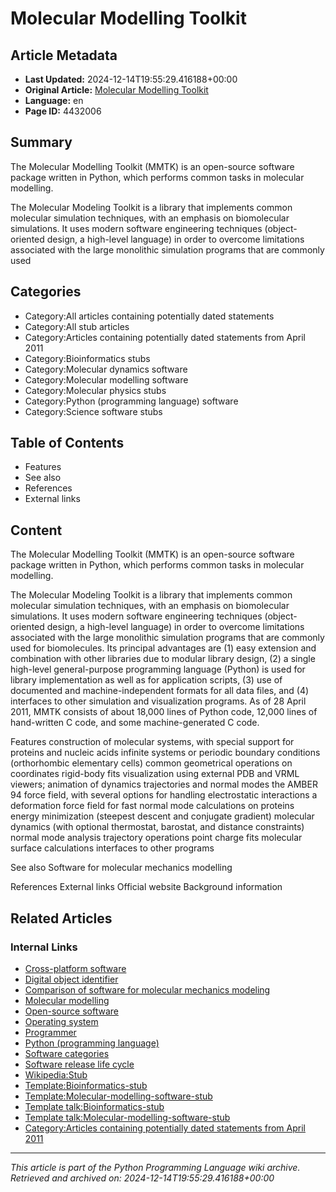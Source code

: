 # Molecular Modelling Toolkit

## Article Metadata

- **Last Updated:** 2024-12-14T19:55:29.416188+00:00
- **Original Article:** [Molecular Modelling Toolkit](https://en.wikipedia.org/wiki/Molecular_Modelling_Toolkit)
- **Language:** en
- **Page ID:** 4432006

## Summary

The Molecular Modelling Toolkit (MMTK) is an open-source software package written in Python, which performs common tasks in molecular modelling.

The Molecular Modeling Toolkit is a library that implements common molecular simulation techniques, with an emphasis on biomolecular simulations. It uses modern software engineering techniques (object-oriented design, a high-level language) in order to overcome limitations associated with the large monolithic simulation programs that are commonly used 

## Categories

- Category:All articles containing potentially dated statements
- Category:All stub articles
- Category:Articles containing potentially dated statements from April 2011
- Category:Bioinformatics stubs
- Category:Molecular dynamics software
- Category:Molecular modelling software
- Category:Molecular physics stubs
- Category:Python (programming language) software
- Category:Science software stubs

## Table of Contents

- Features
- See also
- References
- External links

## Content

The Molecular Modelling Toolkit (MMTK) is an open-source software package written in Python, which performs common tasks in molecular modelling.

The Molecular Modeling Toolkit is a library that implements common molecular simulation techniques, with an emphasis on biomolecular simulations. It uses modern software engineering techniques (object-oriented design, a high-level language) in order to overcome limitations associated with the large monolithic simulation programs that are commonly used for biomolecules. Its principal advantages are (1) easy extension and combination with other libraries due to modular library design, (2) a single high-level general-purpose programming language (Python) is used for library implementation as well as for application scripts, (3) use of documented and machine-independent formats for all data files, and (4) interfaces to other simulation and visualization programs.
As of 28 April 2011, MMTK consists of about 18,000 lines of Python code, 12,000 lines of hand-written C code, and some machine-generated C code.

Features
construction of molecular systems, with special support for proteins and nucleic acids
infinite systems or periodic boundary conditions (orthorhombic elementary cells)
common geometrical operations on coordinates
rigid-body fits
visualization using external PDB and VRML viewers; animation of dynamics trajectories and normal modes
the AMBER 94 force field, with several options for handling electrostatic interactions
a deformation force field for fast normal mode calculations on proteins
energy minimization (steepest descent and conjugate gradient)
molecular dynamics (with optional thermostat, barostat, and distance constraints)
normal mode analysis
trajectory operations
point charge fits
molecular surface calculations
interfaces to other programs

See also
Software for molecular mechanics modelling

References
External links
Official website
Background information

## Related Articles

### Internal Links

- [Cross-platform software](https://en.wikipedia.org/wiki/Cross-platform_software)
- [Digital object identifier](https://en.wikipedia.org/wiki/Digital_object_identifier)
- [Comparison of software for molecular mechanics modeling](https://en.wikipedia.org/wiki/Comparison_of_software_for_molecular_mechanics_modeling)
- [Molecular modelling](https://en.wikipedia.org/wiki/Molecular_modelling)
- [Open-source software](https://en.wikipedia.org/wiki/Open-source_software)
- [Operating system](https://en.wikipedia.org/wiki/Operating_system)
- [Programmer](https://en.wikipedia.org/wiki/Programmer)
- [Python (programming language)](https://en.wikipedia.org/wiki/Python_(programming_language))
- [Software categories](https://en.wikipedia.org/wiki/Software_categories)
- [Software release life cycle](https://en.wikipedia.org/wiki/Software_release_life_cycle)
- [Wikipedia:Stub](https://en.wikipedia.org/wiki/Wikipedia:Stub)
- [Template:Bioinformatics-stub](https://en.wikipedia.org/wiki/Template:Bioinformatics-stub)
- [Template:Molecular-modelling-software-stub](https://en.wikipedia.org/wiki/Template:Molecular-modelling-software-stub)
- [Template talk:Bioinformatics-stub](https://en.wikipedia.org/wiki/Template_talk:Bioinformatics-stub)
- [Template talk:Molecular-modelling-software-stub](https://en.wikipedia.org/wiki/Template_talk:Molecular-modelling-software-stub)
- [Category:Articles containing potentially dated statements from April 2011](https://en.wikipedia.org/wiki/Category:Articles_containing_potentially_dated_statements_from_April_2011)

---
_This article is part of the Python Programming Language wiki archive._
_Retrieved and archived on: 2024-12-14T19:55:29.416188+00:00_